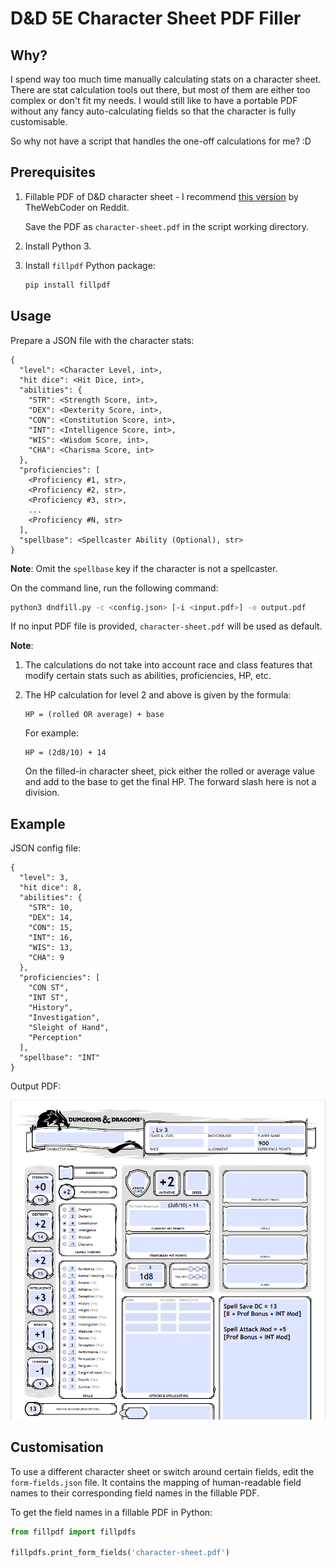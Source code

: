 # D&D 5E Character Sheet PDF Filler

## Why?

I spend way too much time manually calculating stats on a character sheet.
There are stat calculation tools out there, but most of them are either too
complex or don't fit my needs. I would still like to have a portable PDF 
without any fancy auto-calculating fields so that the character is fully
customisable.

So why not have a script that handles the one-off calculations for me? :D

## Prerequisites

1. Fillable PDF of D&D character sheet - I recommend [this version](https://www.reddit.com/r/dndnext/comments/7muor6/the_official_dd_5e_character_sheet_as_an_editable/) by TheWebCoder on Reddit.

   Save the PDF as `character-sheet.pdf` in the script working directory.

2. Install Python 3.

3. Install `fillpdf` Python package:

   ```sh
   pip install fillpdf
   ```

## Usage

Prepare a JSON file with the character stats:

```
{
  "level": <Character Level, int>,
  "hit dice": <Hit Dice, int>,
  "abilities": {
    "STR": <Strength Score, int>,
    "DEX": <Dexterity Score, int>,
    "CON": <Constitution Score, int>,
    "INT": <Intelligence Score, int>,
    "WIS": <Wisdom Score, int>,
    "CHA": <Charisma Score, int>
  },
  "proficiencies": [
    <Proficiency #1, str>,
    <Proficiency #2, str>,
    <Proficiency #3, str>,
    ...
    <Proficiency #N, str>
  ],
  "spellbase": <Spellcaster Ability (Optional), str>
}
```

**Note**: Omit the `spellbase` key if the character is not a spellcaster.

On the command line, run the following command:

```sh
python3 dndfill.py -c <config.json> [-i <input.pdf>] -o output.pdf
```

If no input PDF file is provided, `character-sheet.pdf` will be used as default.

**Note**:
1. The calculations do not take into account race and class features that
   modify certain stats such as abilities, proficiencies, HP, etc.

2. The HP calculation for level 2 and above is given by the formula:

   ```
   HP = (rolled OR average) + base
   ```

   For example:
   
   ```
   HP = (2d8/10) + 14
   ```

   On the filled-in character sheet, pick either the rolled or average value
   and add to the base to get the final HP. The forward slash here is not a
   division.

## Example

JSON config file:

```
{
  "level": 3,
  "hit dice": 8,
  "abilities": {
    "STR": 10,
    "DEX": 14,
    "CON": 15,
    "INT": 16,
    "WIS": 13,
    "CHA": 9
  },
  "proficiencies": [
    "CON ST",
    "INT ST",
    "History",
    "Investigation",
    "Sleight of Hand",
    "Perception"
  ],
  "spellbase": "INT"
}
```

Output PDF:

![Filled-in character sheet](img/filled-pdf.png)

## Customisation

To use a different character sheet or switch around certain fields, edit the
`form-fields.json` file. It contains the mapping of human-readable field names
to their corresponding field names in the fillable PDF.

To get the field names in a fillable PDF in Python: 

```python
from fillpdf import fillpdfs

fillpdfs.print_form_fields('character-sheet.pdf')
```
